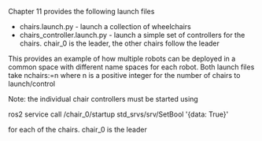 Chapter 11 provides the following launch files

* chairs.launch.py - launch a collection of wheelchairs
* chairs_controller.launch.py - launch a simple set of controllers for the chairs. chair_0 is the leader, the other chairs follow the leader

This provides an example of how multiple robots can be deployed in a common space with different name spaces for each robot. Both launch files take nchairs:=n where n is a positive integer for the number of chairs to launch/control

Note: the individual chair controllers must be started using 

ros2 service call /chair_0/startup std_srvs/srv/SetBool '{data: True}'

for each of the chairs. chair_0 is the leader


